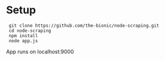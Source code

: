 # Setup
```
 git clone https://github.com/the-bionic/node-scraping.git
 cd node-scraping
 npm install 
 node app.js
```
App runs on localhost:9000